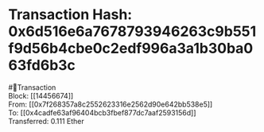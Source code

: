 
Transaction Hash: 0x6d516e6a7678793946263c9b551f9d56b4cbe0c2edf996a3a1b30ba063fd6b3c
====================================================================================
  
#💸Transaction  
Block: [[14456674]]  
From: [[0x7f268357a8c2552623316e2562d90e642bb538e5]]  
To: [[0x4cadfe63af96404bcb3fbef877dc7aaf2593156d]]  
Transferred: 0.111 Ether